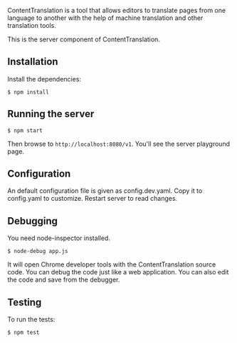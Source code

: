 ContentTranslation is a tool that allows editors to translate pages from
one language to another with the help of machine translation and other
translation tools.

This is the server component of ContentTranslation.

Installation
------------
Install the dependencies:

```$ npm install```

Running the server
------------------

```
$ npm start
```

Then browse to ```http://localhost:8080/v1```. You'll see the server playground
page.

Configuration
-------------
An default configuration file is given as config.dev.yaml. Copy it to config.yaml
to customize. Restart server to read changes.

Debugging
---------
You need node-inspector installed.

```$ node-debug app.js```

It will open Chrome developer tools with the ContentTranslation source code.
You can debug the code just like a web application. You can also edit the code
and save from the debugger.

Testing
-------
To run the tests:

```$ npm test```

